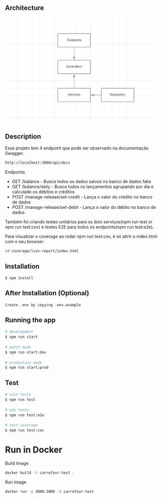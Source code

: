 ## Architecture
![alt text](./architecture-design.png)

## Description
Esse projeto tem 4 endpoint que pode ser observado na documentação Swagger.
```bash
http://localhost:3000/api/docs
```

Endpoints
- GET /balance - Busca todos os dados salvos no banco de dados fake
- GET /balance/daily - Busca todos os lançamentos agrupando por dia e calculado os débitos e créditos
- POST /manage-release/set-credit - Lança o valor do crédito no banco de dados
- POST /manage-release/set-debit - Lança o valor do débito no banco de dados

Também foi criando testes unitários para os dois serviços(npm run test or npm run test:cov) e testes E2E para todos os endpoints(npm run test:e2e).

Para visualizar o coverage ao rodar npm run test:cov, é só abrir o index.html com o seu browser.
```bash
cd coverage/lcov-report/index.html
```

## Installation

```bash
$ npm install
```

## After Installation (Optional)

```bash
Create .env by copying .env.example
```

## Running the app

```bash
# development
$ npm run start

# watch mode
$ npm run start:dev

# production mode
$ npm run start:prod
```

## Test

```bash
# unit tests
$ npm run test

# e2e tests
$ npm run test:e2e

# test coverage
$ npm run test:cov
```
# Run in Docker
Build Image

```bash
docker build -t carrefour-test .
```

Run Image

```bash
docker run -p 3000:3000 -d carrefour-test
```
